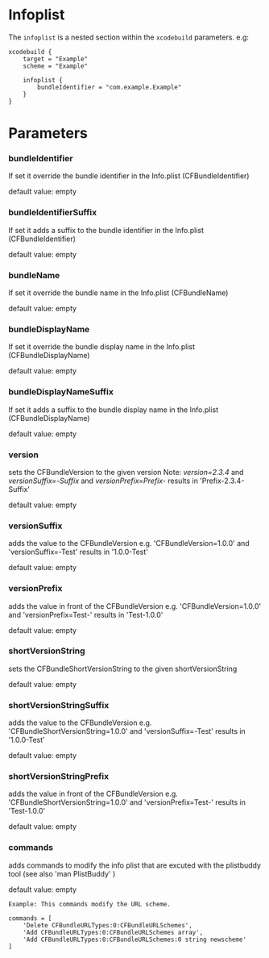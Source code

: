 # Infoplist

The `infoplist` is a nested section within the `xcodebuild` parameters. e.g:

```
xcodebuild {
	target = "Example"
	scheme = "Example"
	
	infoplist {
		bundleIdentifier = "com.example.Example"
	}
}
```

# Parameters

### bundleIdentifier

If set it override the bundle identifier in the Info.plist (CFBundleIdentifier)

default value: empty

### bundleIdentifierSuffix

If set it adds a suffix to the bundle identifier in the Info.plist (CFBundleIdentifier)

default value: empty

### bundleName

If set it override the bundle name in the Info.plist (CFBundleName)

default value: empty

### bundleDisplayName

If set it override the bundle display name in the Info.plist (CFBundleDisplayName)

default value: empty

### bundleDisplayNameSuffix

If set it adds a suffix to the bundle display name in the Info.plist (CFBundleDisplayName)

default value: empty

### version

sets the CFBundleVersion to the given version
  Note: _version=2.3.4_ and _versionSuffix=-Suffix_ and _versionPrefix=Prefix-_ results in 'Prefix-2.3.4-Suffix'

default value: empty

### versionSuffix

adds the value to the CFBundleVersion e.g. 'CFBundleVersion=1.0.0' and 'versionSuffix=-Test' results in '1.0.0-Test'

default value: empty

### versionPrefix

adds the value in front of the CFBundleVersion e.g. 'CFBundleVersion=1.0.0' and 'versionPrefix=Test-' results in 'Test-1.0.0'

default value: empty

### shortVersionString

sets the CFBundleShortVersionString to the given shortVersionString

default value: empty

### shortVersionStringSuffix

adds the value to the CFBundleVersion e.g. 'CFBundleShortVersionString=1.0.0' and 'versionSuffix=-Test' results in '1.0.0-Test'

default value: empty

### shortVersionStringPrefix

adds the value in front of the CFBundleVersion e.g. 'CFBundleShortVersionString=1.0.0' and 'versionPrefix=Test-' results in 'Test-1.0.0'

default value: empty

### commands

adds commands to modify the info plist that are excuted with the plistbuddy tool (see also 'man PlistBuddy' )

default value: empty

	Example: This commands modify the URL scheme.

```
commands = [
	'Delete CFBundleURLTypes:0:CFBundleURLSchemes',
	'Add CFBundleURLTypes:0:CFBundleURLSchemes array',
	'Add CFBundleURLTypes:0:CFBundleURLSchemes:0 string newscheme'
]
```

